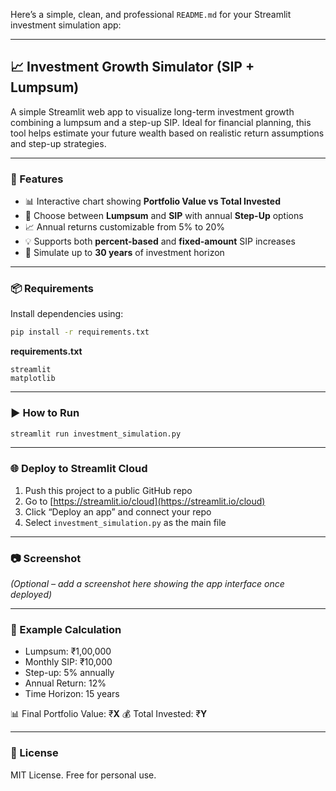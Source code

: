 Here’s a simple, clean, and professional `README.md` for your Streamlit investment simulation app:

---

## 📈 Investment Growth Simulator (SIP + Lumpsum)

A simple Streamlit web app to visualize long-term investment growth combining a lumpsum and a step-up SIP. Ideal for financial planning, this tool helps estimate your future wealth based on realistic return assumptions and step-up strategies.

---

### 🚀 Features

* 📊 Interactive chart showing **Portfolio Value vs Total Invested**
* 💸 Choose between **Lumpsum** and **SIP** with annual **Step-Up** options
* 📈 Annual returns customizable from 5% to 20%
* 💡 Supports both **percent-based** and **fixed-amount** SIP increases
* 📆 Simulate up to **30 years** of investment horizon

---

### 📦 Requirements

Install dependencies using:

```bash
pip install -r requirements.txt
```

**requirements.txt**

```
streamlit
matplotlib
```

---

### ▶️ How to Run

```bash
streamlit run investment_simulation.py
```

---

### 🌐 Deploy to Streamlit Cloud

1. Push this project to a public GitHub repo
2. Go to [https://streamlit.io/cloud](https://streamlit.io/cloud)
3. Click “Deploy an app” and connect your repo
4. Select `investment_simulation.py` as the main file

---

### 📷 Screenshot

*(Optional – add a screenshot here showing the app interface once deployed)*

---

### 🧮 Example Calculation

* Lumpsum: ₹1,00,000
* Monthly SIP: ₹10,000
* Step-up: 5% annually
* Annual Return: 12%
* Time Horizon: 15 years

📊 Final Portfolio Value: ₹**X**
💰 Total Invested: ₹**Y**

---

### 📘 License

MIT License. Free for personal use.
